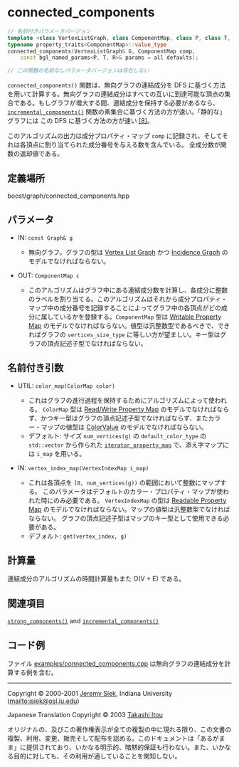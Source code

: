 # connected_components
```cpp
// 名前付きパラメータバージョン
template <class VertexListGraph, class ComponentMap, class P, class T, class R>
typename property_traits<ComponentMap>::value_type
connected_components(VertexListGraph& G, ComponentMap comp,
    const bgl_named_params<P, T, R>& params = all defaults);

// この関数の名前なしパラメータバージョンは存在しない
```

`connected_components()` 関数は、無向グラフの連結成分を DFS に基づく方法を用いて計算する。無向グラフの連結成分はすべての互いに到達可能な頂点の集合である。もしグラフが増大する間、連結成分を保持する必要があるなら、 [`incremental_components()`](incremental_components.md) 関数の素集合に基づく方法の方が速い。「静的な」グラフには この DFS に基づく方法の方が速い [[8]](bibliography.md#clr90)。

このアルゴリズムの出力は成分プロパティ・マップ `comp` に記録され、そしてそれは各頂点に割り当てられた成分番号を与える数を含んでいる。 全成分数が関数の返却値である。


## 定義場所
boost/graph/connected_components.hpp


## パラメータ

- IN: `const Graph& g`
	- 無向グラフ。グラフの型は [Vertex List Graph](VertexListGraph.md) かつ [Incidence Graph](IncidenceGraph.md) のモデルでなければならない。

- OUT: `ComponentMap c`
	- このアルゴリズムはグラフ中にある連結成分数を計算し、各成分に整数のラベルを割り当てる。このアルゴリズムはそれから成分プロパティ・マップ中の成分番号を記録することによってグラフ中の各頂点がどの成分に属しているかを登録する。`ComponentMap` 型は [Writable Property Map](../property_map/WritablePropertyMap.md) のモデルでなければならない。値型は汎整数型であるべきで、できればグラフの `vertices_size_type` に等しい方が望ましい。キー型はグラフの頂点記述子型でなければならない。


## 名前付き引数

- UTIL: `color_map(ColorMap color)`
	- これはグラフの進行過程を保持するためにアルゴリズムによって使われる。 `ColorMap` 型は [Read/Write Property Map](../property_map/ReadWritePropertyMap.md) のモデルでなければならず、かつキー型はグラフの頂点記述子型でなければならず、またカラー・マップの値型は [ColorValue](ColorValue.md) のモデルでなければならない。
	- デフォルト: サイズ `num_vertices(g)` の `default_color_type` の `std::vector` から作られた [`iterator_property_map`](iterator_property_map.md) で、添え字マップには `i_map` を用いる。


- IN: `vertex_index_map(VertexIndexMap i_map)`
	- これは各頂点を `[0, num_vertices(g))` の範囲において整数にマップする。 このパラメータはデフォルトのカラー・プロパティ・マップが使われた時にのみ必要である。 `VertexIndexMap` の型は [Readable Property Map](../property_map/ReadablePropertyMap.md) のモデルでなければならない。マップの値型は汎整数型でなければならない。 グラフの頂点記述子型はマップのキー型として使用できる必要がある。
	- デフォルト: `get(vertex_index, g)`


## 計算量
連結成分のアルゴリズムの時間計算量もまた O(V + E) である。


## 関連項目
[`strong_components()`](strong_components.md) and [`incremental_components()`](incremental_components.md)


## コード例
ファイル [examples/connected_components.cpp](examples/connected_components.cpp.md) は無向グラフの連結成分を計算する例を含む。


***
Copyright © 2000-2001 [Jeremy Siek](http://www.boost.org/doc/libs/1_31_0/people/jeremy_siek.htm), Indiana University (<mailto:jsiek@osl.iu.edu>)

Japanese Translation Copyright © 2003 [Takashi Itou](mailto:takashi-it@po6.nsk.ne.jp)

オリジナルの、及びこの著作権表示が全ての複製の中に現れる限り、この文書の複製、利用、変更、販売そして配布を認める。このドキュメントは「あるがまま」に提供されており、いかなる明示的、暗黙的保証も行わない。また、いかなる目的に対しても、その利用が適していることを関知しない。

